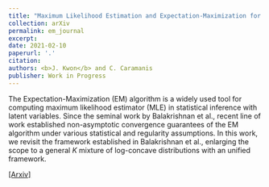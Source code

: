 ```yaml
---
title: "Maximum Likelihood Estimation and Expectation-Maximization for a Mixture of Log-Concave Densities with Separation"
collection: arXiv
permalink: em_journal
excerpt: 
date: 2021-02-10
paperurl: '.'
citation: 
authors: <b>J. Kwon</b> and C. Caramanis
publisher: Work in Progress
---
```


The Expectation-Maximization (EM) algorithm is a widely used tool for computing maximum likelihood estimator (MLE) in statistical inference with latent variables. Since the seminal work by Balakrishnan et al., recent line of work established non-asymptotic convergence guarantees of the EM algorithm under various statistical and regularity assumptions. In this work, we revisit the framework established in Balakrishnan et al., enlarging the scope to a general $K$ mixture of log-concave distributions with an unified framework.


[[Arxiv]](.)